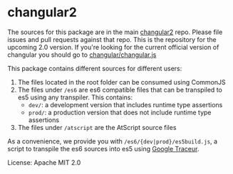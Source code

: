 changular2
=========

The sources for this package are in the main [changular2](https://github.com/changular/changular) repo. Please file issues and pull requests against that repo. This is the repository for the upcoming 2.0 version. If you're looking for the current official version of changular you should go to [changular/changular.js](https://github.com/changular/changular.js)

This package contains different sources for different users:

1. The files located in the root folder can be consumed using CommonJS
2. The files under `/es6` are es6 compatible files that can be transpiled to
   es5 using any transpiler. This contains:
    * `dev/`: a development version that includes runtime type assertions
    * `prod/`: a production version that does not include runtime type assertions
3. The files under `/atscript` are the AtScript source files

As a convenience, we provide you with `/es6/{dev|prod}/es5build.js`, a script to transpile the es6 sources into es5
using [Google Traceur](https://github.com/google/traceur-compiler/).

License: Apache MIT 2.0
